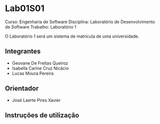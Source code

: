 # Lab01S01

Curso: Engenharia de Software 
Disciplina: Laboratório de Desenvolvimento de Software
Trabalho: Laboratório 1

O Laboratório 1 será um sistema de matrícula de uma universidade.

## Integrantes

* Geovane De Freitas Queiroz
* Isabella Carine Cruz Nicácio
* Lucas Moura Pereira

## Orientador

* José Laerte Pires Xavier

## Instruções de utilização



